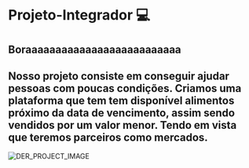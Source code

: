 # Projeto-Integrador 💻
## Boraaaaaaaaaaaaaaaaaaaaaaaaaa

## Nosso projeto consiste em conseguir ajudar pessoas com poucas condições. Criamos uma plataforma que tem tem disponível alimentos próximo da data de vencimento, assim sendo vendidos por um valor menor. Tendo em vista que teremos parceiros como mercados.

![DER_PROJECT_IMAGE](https://github.com/EdEddAEddy/Projeto-Integrador/assets/82177319/1ff3b4dc-6aa1-473b-90b8-06fa0cada60e)
